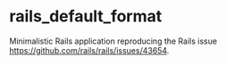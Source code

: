 # rails_default_format

Minimalistic Rails application reproducing the Rails issue https://github.com/rails/rails/issues/43654.
